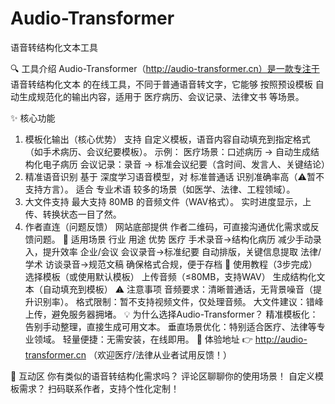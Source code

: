 # Audio-Transformer
语音转结构化文本工具

🔍 工具介绍
Audio-Transformer（http://audio-transformer.cn）是一款专注于 语音转结构化文本 的在线工具，不同于普通语音转文字，它能够 按照预设模板 自动生成规范化的输出内容，适用于 医疗病历、会议记录、法律文书 等场景。

✨ 核心功能
1. 模板化输出（核心优势）
支持 自定义模板，语音内容自动填充到指定格式（如手术病历、会议纪要模板）。
示例：
医疗场景：口述病历 → 自动生成结构化电子病历
会议记录：录音 → 标准会议纪要（含时间、发言人、关键结论）
2. 精准语音识别
基于 深度学习语音模型，对 标准普通话 识别准确率高（⚠️暂不支持方言）。
适合 专业术语 较多的场景（如医学、法律、工程领域）。
3. 大文件支持
最大支持 80MB 的音频文件（WAV格式）。
实时进度显示，上传、转换状态一目了然。
4. 作者直连（问题反馈）
网站底部提供 作者二维码，可直接沟通优化需求或反馈问题。
🚀 适用场景
行业	用途	优势
医疗	手术录音→结构化病历	减少手动录入，提升效率
企业/会议	会议录音→标准纪要	自动排版，关键信息提取
法律/学术	访谈录音→规范文稿	确保格式合规，便于存档
📌 使用教程（3步完成）
选择模板（或使用默认模板）
上传音频（≤80MB，支持WAV）
生成结构化文本（自动填充到模板）
⚠️ 注意事项
音频要求：清晰普通话，无背景噪音（提升识别率）。
格式限制：暂不支持视频文件，仅处理音频。
大文件建议：错峰上传，避免服务器拥堵。
💡 为什么选择Audio-Transformer？
精准模板化：告别手动整理，直接生成可用文本。
垂直场景优化：特别适合医疗、法律等专业领域。
轻量便捷：无需安装，在线即用。
🔗 体验地址
👉 http://audio-transformer.cn （欢迎医疗/法律从业者试用反馈！）

📢 互动区
你有类似的语音转结构化需求吗？ 评论区聊聊你的使用场景！
自定义模板需求？ 扫码联系作者，支持个性化定制！
